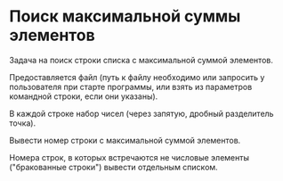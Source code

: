 # Поиск максимальной суммы элементов

Задача на поиск строки списка с максимальной суммой элементов. 

Предоставляется файл (путь к файлу необходимо или запросить у пользователя при старте программы, или взять из параметров командной строки, если они указаны).

В каждой строке набор чисел (через запятую, дробный разделитель точка). 

Вывести номер строки с максимальной суммой элементов. 

Номера строк, в которых встречаются не числовые элементы ("бракованные строки") вывести отдельным списком.